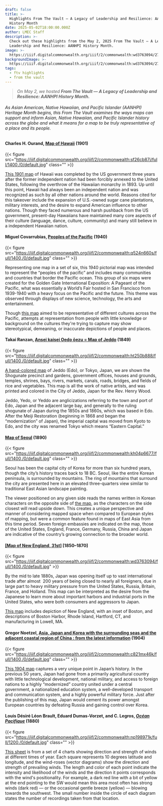 ```yaml
---
draft: false
title: >-
  Highlights From The Vault — A Legacy of Leadership and Resilience: AANHPI
  History Month
date: 2025-05-02T18:00:00.000Z
author: LMEC Staff
description: >-
  Check out these highlights from the May 2, 2025 From The Vault — A Legacy of
  Leadership and Resilience: AANHPI History Month.
image: >-
  https://iiif.digitalcommonwealth.org/iiif/2/commonwealth:wd3763094/276,1716,3499,697/1600,/0/default.jpg
backgroundImage: >-
  https://iiif.digitalcommonwealth.org/iiif/2/commonwealth:wd3763094/276,1716,3499,697/1600,/0/default.jpg
tags:
  - ftv highlights
  - from the vault
---
```


> *On May 2, we hosted **From The Vault — A Legacy of Leadership and Resilience: AANHPI History Month.***

###### As Asian American, Native Hawaiian, and Pacific Islander (AANHPI) Heritage Month begins, this From The Vault examines the ways maps can support and inform Asian, Native Hawaiian, and Pacific Islander history across the globe and what it means for a map to be truly representative of a place and its people.

#### Charles H. Ourand, [Map of Hawaii](https://collections.leventhalmap.org/search/commonwealth:cr56r708p) (1901)

{{< figure src="https://iiif.digitalcommonwealth.org/iiif/2/commonwealth:sf26cb87j/full/1400,/0/default.jpg" class="" >}}

[This 1901 map](https://collections.leventhalmap.org/search/commonwealth:cr56r708p) of Hawaii was completed by the US government three years after the former independent nation had been forcibly annexed to the United States, following the overthrow of the Hawaiian monarchy in 1893. Up until this point, Hawaii had always been an independent nation and was recognized as such by all other nations around the world. Reasons cited for this takeover include the expansion of U.S.-owned sugar cane plantations, military interests, and the desire to expand American influence to other nations. Though they faced numerous and harsh pushback from the US government, present-day Hawaiians have maintained many core aspects of their culture (language, dance, culture, community) and many still believe in a independent Hawaiian nation.

#### Miguel Covarrubias, [Peoples of the Pacific](https://collections.leventhalmap.org/search/commonwealth:q524n348w) (1940)

{{< figure src="https://iiif.digitalcommonwealth.org/iiif/2/commonwealth:q524n660s/full/1400,/0/default.jpg" class="" >}}

Representing one map in a set of six, this 1940 pictorial map was intended to represent the “peoples of the pacific” and includes many communities and countries that border the Pacific ocean. This group of six maps were created for the Golden Gate International Exposition: A Pageant of the Pacific, what was essentially a World’s Fair hosted in San Francisco from 1939-1940 with a heavy focus on the Pacific and the future. This theme was observed through displays of new science, technology, the arts and entertainment.

Though [this map](https://collections.leventhalmap.org/search/commonwealth:q524n348w) aimed to be representative of different cultures across the Pacific, attempts at representation from people with little knowledge or background on the cultures they're trying to capture may show stereotypical, demeaning, or inaccurate depictions of people and places. 

#### Takai Ranzan, [Ansei kaisei Oedo ōezu = Map of Jeddo](https://collections.leventhalmap.org/search/commonwealth:ht250b870) (1849)

{{< figure src="https://iiif.digitalcommonwealth.org/iiif/2/commonwealth:ht250b888/full/1400,/0/default.jpg" class="" >}}

[A hand-colored map](https://collections.leventhalmap.org/search/commonwealth:ht250b870) of Jeddo (Edo), or Tokyo, Japan, we are shown the Shogunate precinct and gardens, government offices, houses and grounds, temples, shrines, bays, rivers, markets, canals, roads, bridges, and fields of rice and vegetables. This map is all the work of native artists, and was printed and colored in the City of Jeddo, Japan for the Rev. Henry Wood.

Jeddo, Yedo, or Yeddo are anglicizations referring to the town and port of Edo, Japan and the adjacent large bay, and generally to the ruling shogunate of Japan during the 1850s and 1860s, which was based in Edo. After the Meiji Restoration (beginning in 1868 and began the “modernization” of Japan), the imperial capital was moved from Kyoto to Edo, and the city was renamed Tokyo which means “Eastern Capital.”

#### [Map of Seoul](https://collections.leventhalmap.org/search/commonwealth:kh04p666z) (1890)

{{< figure src="https://iiif.digitalcommonwealth.org/iiif/2/commonwealth:kh04p6677/full/1400,/0/default.jpg" class="" >}}

Seoul has been the capital city of Korea for more than six hundred years, though the city’s history traces back to 18 BC. Seoul, like the entire Korean peninsula, is surrounded by mountains. The ring of mountains that surround the city are presented here in an elevated three-quarters view similar to traditional East Asian landscape painting.

The viewer positioned on any given side reads the names written in Korean characters on the opposite side of [the map](https://collections.leventhalmap.org/search/commonwealth:kh04p666z), as the characters on the side closest will read upside down. This creates a unique perspective and manner of considering mapped space when compared to European styles of mapping, but were a common feature found in maps of East Asia from this time period. Seven foreign embassies are indicated on the map, those of the United States, England, France, Germany, Russia, China and Japan are indicative of the country’s growing connection to the broader world.

#### [\[Map of New England, 31st\]](https://collections.leventhalmap.org/search/commonwealth:wd376308v) \[1850–1870]

{{< figure src="https://iiif.digitalcommonwealth.org/iiif/2/commonwealth:wd3763094/full/1400,/0/default.jpg" >}}

By the mid to late 1880s, Japan was opening itself up to vast international trade after almost  200 years of being closed to nearly all foreigners, due in large part to heavy military pressure from the United States, Russia, Britain, France, and Holland. This map can be interpreted as the desire from the Japanese to learn more about important harbors and industrial ports in the United States, who were both consumers and aggressors to Japan. 

[This map](https://collections.leventhalmap.org/search/commonwealth:wd376308v) includes depiction of New England, with an inset of Boston, and descriptions of Boston Harbor, Rhode Island, Hartford, CT, and manufacturing in Lowell, MA.

#### Gregor Noetzel, [Asia, Japan and Korea with the surrounding seas and the adjacent coastal region of China : from the latest information](https://collections.leventhalmap.org/search/commonwealth:31982x20m) (1904)

{{< figure src="https://iiif.digitalcommonwealth.org/iiif/2/commonwealth:c821mx46k/full/1400,/0/default.jpg" class="" >}}

[This 1904 map](https://collections.leventhalmap.org/search/commonwealth:31982x20m) captures a very unique point in Japan’s history. In the previous 50 years, Japan had gone from a primarily agricultural country with little technological development, national military, and access to foreign nations to a highly “modernized” country united under a central government, a nationalized education system, a well-developed transport and communication system, and a highly powerful military force. Just after the publishing of this map, Japan would cement its power amongst European countries by defeating Russia and gaining control over Korea.

#### Louis Désiré Léon Brault, Eduard Dumas-Vorzet, and C. Legros, ***[Océan Pacifique](https://collections.leventhalmap.org/search/commonwealth:zc77zv05s)*** (1880)

{{< figure src="https://iiif.digitalcommonwealth.org/iiif/2/commonwealth:np198971k/full/1200,/0/default.jpg" class="" >}}

[This sheet](https://collections.leventhalmap.org/search/commonwealth:zc77zv05s) is from a set of 4 charts showing direction and strength of winds at different times of year. Each square represents 10 degrees latitude and longitude, and the wind-roses (vector diagrams) show the direction and strength of prevailing winds. The length and color of each point indicate the intensity and likelihood of the winds and the direction it points corresponds with the wind's positionality. For example, a dark red line with a bit of yellow at the end pointing to the SW would mean this area most often has strong winds (dark red) — or the occasional gentle breeze (yellow) — blowing towards the southwest. The small number inside the circle of each diagram states the number of recordings taken from that location.
